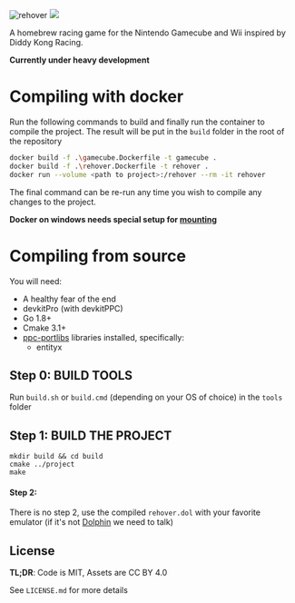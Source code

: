 ![rehover](https://hoverguys.github.io/rehover/images/logo.svg)
<a href="https://rehover-build.ovo.ovh/docs/"><img src="https://codedocs.xyz/doxygen/doxygen.svg"/></a>

A homebrew racing game for the Nintendo Gamecube and Wii inspired by Diddy Kong Racing.

**Currently under heavy development**

# Compiling with docker

Run the following commands to build and finally run the container to compile the project.
The result will be put in the `build` folder in the root of the repository

```sh
docker build -f .\gamecube.Dockerfile -t gamecube .
docker build -f .\rehover.Dockerfile -t rehover .
docker run --volume <path to project>:/rehover --rm -it rehover
```

The final command can be re-run any time you wish to compile any changes to the project.

**Docker on windows needs special setup for [mounting](https://rominirani.com/docker-on-windows-mounting-host-directories-d96f3f056a2c)**

# Compiling from source

You will need:

- A healthy fear of the end
- devkitPro (with devkitPPC)
- Go 1.8+
- Cmake 3.1+
- [ppc-portlibs](https://github.com/Hamcha/ppc-portlibs) libraries installed, specifically:
  - entityx

## Step 0: BUILD TOOLS
Run `build.sh` or `build.cmd` (depending on your OS of choice) in the `tools` folder

## Step 1: BUILD THE PROJECT
```
mkdir build && cd build
cmake ../project
make
```

#### Step 2:
There is no step 2, use the compiled `rehover.dol` with your favorite emulator (if it's not [Dolphin](https://dolphin-emu.org/) we need to talk)

## License

**TL;DR**: Code is MIT, Assets are CC BY 4.0

See `LICENSE.md` for more details
